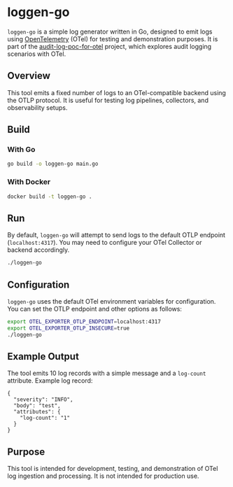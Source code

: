 # loggen-go

`loggen-go` is a simple log generator written in Go, designed to emit logs using [OpenTelemetry](https://opentelemetry.io/) (OTel) for testing and demonstration purposes. It is part of the [audit-log-poc-for-otel](https://github.com/apeirora/audit-log-poc-for-otel) project, which explores audit logging scenarios with OTel.

## Overview

This tool emits a fixed number of logs to an OTel-compatible backend using the OTLP protocol. It is useful for testing log pipelines, collectors, and observability setups.

## Build

### With Go

```bash
go build -o loggen-go main.go
```

### With Docker

```bash
docker build -t loggen-go .
```

## Run

By default, `loggen-go` will attempt to send logs to the default OTLP endpoint (`localhost:4317`). You may need to configure your OTel Collector or backend accordingly.

```bash
./loggen-go
```

## Configuration

`loggen-go` uses the default OTel environment variables for configuration. You can set the OTLP endpoint and other options as follows:

```bash
export OTEL_EXPORTER_OTLP_ENDPOINT=localhost:4317
export OTEL_EXPORTER_OTLP_INSECURE=true
./loggen-go
```

## Example Output

The tool emits 10 log records with a simple message and a `log-count` attribute. Example log record:

```
{
  "severity": "INFO",
  "body": "test",
  "attributes": {
    "log-count": "1"
  }
}
```

## Purpose

This tool is intended for development, testing, and demonstration of OTel log ingestion and processing. It is not intended for production use.
